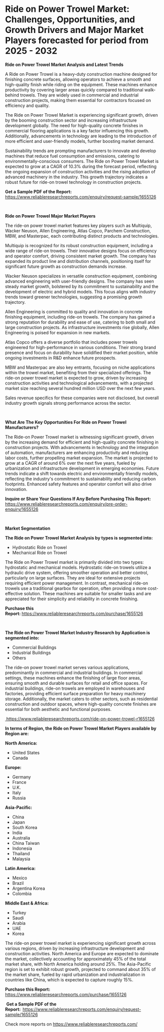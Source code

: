 <p><h1>Ride on Power Trowel Market: Challenges, Opportunities, and Growth Drivers and Major Market Players forecasted for period from 2025 - 2032</h1></p><p><strong>Ride on Power Trowel Market Analysis and Latest Trends</strong></p>
<p><p>A Ride on Power Trowel is a heavy-duty construction machine designed for finishing concrete surfaces, allowing operators to achieve a smooth and high-quality finish while riding on the equipment. These machines enhance productivity by covering larger areas quickly compared to traditional walk-behind trowels. They are widely used in commercial and industrial construction projects, making them essential for contractors focused on efficiency and quality.</p><p>The Ride on Power Trowel Market is experiencing significant growth, driven by the booming construction sector and increasing infrastructure development globally. The need for high-quality concrete finishes in commercial flooring applications is a key factor influencing this growth. Additionally, advancements in technology are leading to the introduction of more efficient and user-friendly models, further boosting market demand. </p><p>Sustainability trends are prompting manufacturers to innovate and develop machines that reduce fuel consumption and emissions, catering to environmentally-conscious consumers. The Ride on Power Trowel Market is expected to grow at a CAGR of 10.3% during the forecast period, reflecting the ongoing expansion of construction activities and the rising adoption of advanced machinery in the industry. This growth trajectory indicates a robust future for ride-on trowel technology in construction projects.</p></p>
<p><strong>Get a Sample PDF of the Report:&nbsp;</strong> <a href="https://www.reliableresearchreports.com/enquiry/request-sample/1655126?utm_campaign=3262&utm_medium=2&utm_source=Github&utm_content=ia&utm_term=08042025&utm_id=ride-on-power-trowel">https://www.reliableresearchreports.com/enquiry/request-sample/1655126</a></p>
<p>&nbsp;</p>
<p><strong>Ride on Power Trowel Major Market Players</strong></p>
<p><p>The ride-on power trowel market features key players such as Multiquip, Wacker Neuson, Allen Engineering, Atlas Copco, Parchem Construction, MBW, and Masterpac, each contributing distinct products and technologies.</p><p>Multiquip is recognized for its robust construction equipment, including a wide range of ride-on trowels. Their innovative designs focus on efficiency and operator comfort, driving consistent market growth. The company has expanded its product line and distribution channels, positioning itself for significant future growth as construction demands increase.</p><p>Wacker Neuson specializes in versatile construction equipment, combining advanced engineering with user-friendly designs. The company has seen steady market growth, bolstered by its commitment to sustainability and the development of electric and hybrid models. This focus aligns with industry trends toward greener technologies, suggesting a promising growth trajectory.</p><p>Allen Engineering is committed to quality and innovation in concrete finishing equipment, including ride-on trowels. The company has gained a strong reputation for durability and ease of use, catering to both small and large construction projects. As infrastructure investments rise globally, Allen Engineering is poised for expansion in new markets.</p><p>Atlas Copco offers a diverse portfolio that includes power trowels engineered for high-performance in various conditions. Their strong brand presence and focus on durability have solidified their market position, while ongoing investments in R&D enhance future prospects.</p><p>MBW and Masterpac are also key entrants, focusing on niche applications within the trowel market, benefiting from their specialized offerings. The ride-on power trowel market is expected to grow, driven by increasing construction activities and technological advancements, with a projected market size reaching several hundred million USD over the next few years. </p><p>Sales revenue specifics for these companies were not disclosed, but overall industry growth signals strong performance across the sector.</p></p>
<p>&nbsp;</p>
<p><strong>What Are The Key Opportunities For Ride on Power Trowel Manufacturers?</strong></p>
<p><p>The Ride-on Power Trowel market is witnessing significant growth, driven by the increasing demand for efficient and high-quality concrete finishing in construction projects. With advancements in technology and the integration of automation, manufacturers are enhancing productivity and reducing labor costs, further propelling market expansion. The market is projected to grow at a CAGR of around 6% over the next five years, fueled by urbanization and infrastructure development in emerging economies. Future trends indicate a shift towards electric and environmentally friendly models, reflecting the industry's commitment to sustainability and reducing carbon footprints. Enhanced safety features and operator comfort will also drive innovation.</p></p>
<p><strong>Inquire or Share Your Questions If Any Before Purchasing This Report:</strong> <a href="https://www.reliableresearchreports.com/enquiry/pre-order-enquiry/1655126?utm_campaign=3262&utm_medium=2&utm_source=Github&utm_content=ia&utm_term=08042025&utm_id=ride-on-power-trowel">https://www.reliableresearchreports.com/enquiry/pre-order-enquiry/1655126</a></p>
<p>&nbsp;</p>
<p><strong>Market Segmentation</strong></p>
<p><strong>The Ride on Power Trowel Market Analysis by types is segmented into:</strong></p>
<p><ul><li>Hydrostatic Ride on Trowel</li><li>Mechanical Ride on Trowel</li></ul></p>
<p><p>The Ride on Power Trowel market is primarily divided into two types: hydrostatic and mechanical models. Hydrostatic ride-on trowels utilize a hydraulic drive system, offering smoother operation and better control, particularly on large surfaces. They are ideal for extensive projects requiring efficient power management. In contrast, mechanical ride-on trowels use a traditional gearbox for operation, often providing a more cost-effective solution. These machines are suitable for smaller tasks and are appreciated for their simplicity and reliability in concrete finishing.</p></p>
<p><strong>Purchase this Report:&nbsp;</strong><a href="https://www.reliableresearchreports.com/purchase/1655126?utm_campaign=3262&utm_medium=2&utm_source=Github&utm_content=ia&utm_term=08042025&utm_id=ride-on-power-trowel">https://www.reliableresearchreports.com/purchase/1655126</a></p>
<p>&nbsp;</p>
<p><strong>The Ride on Power Trowel Market Industry Research by Application is segmented into:</strong></p>
<p><ul><li>Commercial Buildings</li><li>Industrial Buildings</li><li>Others</li></ul></p>
<p><p>The ride-on power trowel market serves various applications, predominantly in commercial and industrial buildings. In commercial settings, these machines enhance the finishing of large floor areas, ensuring smooth and durable surfaces for retail and office spaces. For industrial buildings, ride-on trowels are employed in warehouses and factories, providing efficient surface preparation for heavy machinery storage. Additionally, the market caters to other sectors, such as residential construction and outdoor spaces, where high-quality concrete finishes are essential for both aesthetic and functional purposes.</p></p>
<p><a href="https://www.reliableresearchreports.com/ride-on-power-trowel-r1655126?utm_campaign=3262&utm_medium=2&utm_source=Github&utm_content=ia&utm_term=08042025&utm_id=ride-on-power-trowel">&nbsp;https://www.reliableresearchreports.com/ride-on-power-trowel-r1655126</a></p>
<p><strong>In terms of Region, the Ride on Power Trowel Market Players available by Region are:</strong></p>
<p>
    <p> <strong> North America: </strong>
        <ul>
            <li>United States</li>
            <li>Canada</li>
        </ul>
        </p> 
    <p> <strong> Europe: </strong>
        <ul>
            <li>Germany</li>
            <li>France</li>
            <li>U.K.</li>
            <li>Italy</li>
            <li>Russia</li>
        </ul>
        </p> 
    <p> <strong> Asia-Pacific: </strong>
        <ul>
            <li>China</li>
            <li>Japan</li>
            <li>South Korea</li>
            <li>India</li>
            <li>Australia</li>
            <li>China Taiwan</li>
            <li>Indonesia</li>
            <li>Thailand</li>
            <li>Malaysia</li>
        </ul>
        </p> 
    <p> <strong> Latin America: </strong>
        <ul>
            <li>Mexico</li>
            <li>Brazil</li>
            <li>Argentina Korea</li>
            <li>Colombia</li>
        </ul>
        </p> 
    <p> <strong> Middle East & Africa: </strong>
        <ul>
            <li>Turkey</li>
            <li>Saudi</li>
            <li>Arabia</li>
            <li>UAE</li>
            <li>Korea</li>
        </ul>
    </p>
    </p>
<p><p>The ride-on power trowel market is experiencing significant growth across various regions, driven by increasing infrastructure development and construction activities. North America and Europe are expected to dominate the market, collectively accounting for approximately 45% of the total market share, with North America holding around 25%. The Asia-Pacific region is set to exhibit robust growth, projected to command about 35% of the market share, fueled by rapid urbanization and industrialization in countries like China, which is expected to capture roughly 15%.</p></p>
<p><strong>Purchase this Report: </strong><a href="https://www.reliableresearchreports.com/purchase/1655126?utm_campaign=3262&utm_medium=2&utm_source=Github&utm_content=ia&utm_term=08042025&utm_id=ride-on-power-trowel">https://www.reliableresearchreports.com/purchase/1655126</a></p>
<p>&nbsp;<strong>Get a Sample PDF of the Report:&nbsp;&nbsp;</strong><a href="https://www.reliableresearchreports.com/enquiry/request-sample/1655126?utm_campaign=3262&utm_medium=2&utm_source=Github&utm_content=ia&utm_term=08042025&utm_id=ride-on-power-trowel">https://www.reliableresearchreports.com/enquiry/request-sample/1655126</a></p>
<p><strong></strong></p>
<p>Check more reports on <a href="https://www.reliableresearchreports.com/?utm_campaign=3262&utm_medium=2&utm_source=Github&utm_content=ia&utm_term=08042025&utm_id=ride-on-power-trowel">https://www.reliableresearchreports.com/</a></p>
